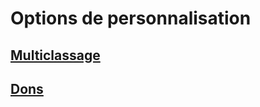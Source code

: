 
[][Items]

# Options de personnalisation

[][LinkItem]

## [Multiclassage](multiclassing_hd.md)

[][LinkItem]

## [Dons](feats_hd.md)

[Items]: #
[Generic]: #
[LinkItem]: #
